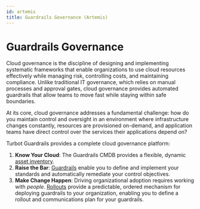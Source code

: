 ```yaml
---
id: artemis
title: Guardrails Governance (Artemis)
---
```


# Guardrails Governance

Cloud governance is the discipline of designing and implementing systematic frameworks that enable organizations to use cloud resources effectively while managing risk, controlling costs, and maintaining compliance. Unlike traditional IT governance, which relies on manual processes and approval gates, cloud governance provides automated guardrails that allow teams to move fast while staying within safe boundaries.

At its core, cloud governance addresses a fundamental challenge: how do you maintain control and oversight in an environment where infrastructure changes constantly, resources are provisioned on-demand, and application teams have direct control over the services their applications depend on?

Turbot Guardrails provides a complete cloud governance platform:

1. **Know Your Cloud**: The Guardrails CMDB provides a flexible, dynamic [asset inventory](using/governance/inventory).
1. **Raise the Bar**:  [Guardrails](using/governance/guardrails) enable you to define and implement your standards and automatically remediate your control objectives.
1. **Make Change Happen**: Driving organizational adoption requires working with *people*.  [Rollouts](using/governance/rollouts) provide a predictable, ordered mechanism for deploying guardrails to your organization, enabling you to define a rollout and communications plan for your guardrails.